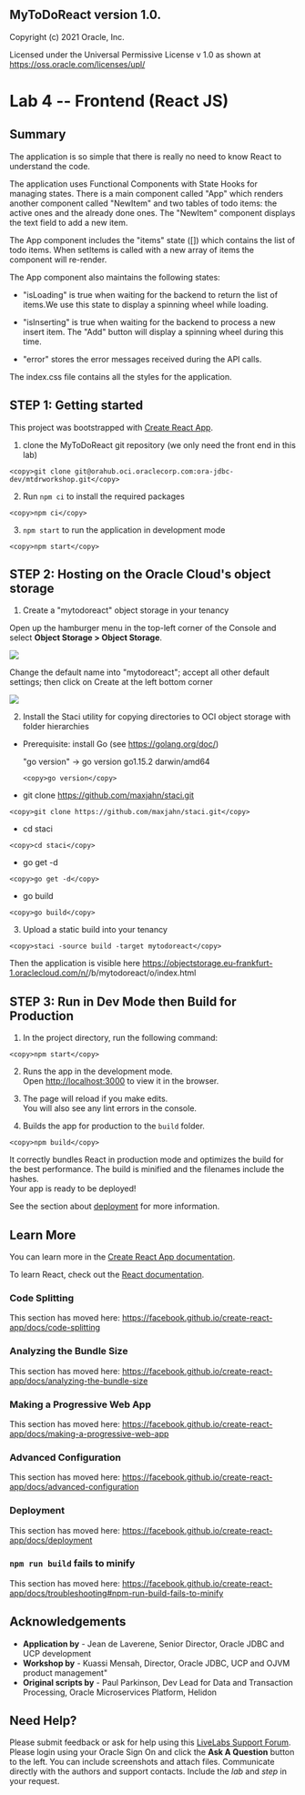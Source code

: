 ## MyToDoReact version 1.0.

Copyright (c) 2021 Oracle, Inc.

Licensed under the Universal Permissive License v 1.0 as shown at https://oss.oracle.com/licenses/upl/

# Lab 4 -- Frontend (React JS)

## **Summary**
The application is so simple that there is really no need to know React to understand the code.

The application uses Functional Components with State Hooks for managing states. There is a main component called "App" which renders another component called "NewItem" and two tables of todo items: the active ones and the already done ones. The "NewItem" component displays the text field to add a new item.

The App component includes the "items" state ([]) which contains the list of todo items. When setItems is called with a new array of items the component will re-render.

The App component also maintains the following states:

- "isLoading" is true when waiting for the backend to return the list of items.We use this state to display a spinning wheel while loading.

- "isInserting" is true when waiting for the backend to process a new insert item. The "Add" button will display a spinning wheel during this time.

- "error" stores the error messages received during the API calls.

The index.css file contains all the styles for the application.


## **STEP 1**: Getting started

This project was bootstrapped with [Create React App](https://github.com/facebook/create-react-app).

1. clone the MyToDoReact git repository (we only need the front end in this lab)
```
<copy>git clone git@orahub.oci.oraclecorp.com:ora-jdbc-dev/mtdrworkshop.git</copy>
```
2. Run `npm ci` to install the required packages
```
<copy>npm ci</copy>
```
3. `npm start` to run the application in development mode
```
<copy>npm start</copy>
```

## **STEP 2**: Hosting on the Oracle Cloud's object storage

1. Create a "mytodoreact" object storage in your tenancy

Open up the hamburger menu in the top-left corner of the Console and select
**Object Storage > Object Storage**.

![](images/frontendimg1.png " ")

Change the default name into "mytodoreact"; accept all other default settings; then click on Create at the left bottom corner

![](images/frontendimg2.png " ")

2. Install the Staci utility for copying directories to OCI object storage with folder hierarchies

  - Prerequisite: install Go (see https://golang.org/doc/)

    "go version" -> go version go1.15.2 darwin/amd64

    ```
    <copy>go version</copy>
    ```

  - git clone https://github.com/maxjahn/staci.git

  ```
  <copy>git clone https://github.com/maxjahn/staci.git</copy>
  ```

  - cd staci

  ```
  <copy>cd staci</copy>
  ```

  - go get -d

  ```
  <copy>go get -d</copy>
  ```

  - go build

  ```
  <copy>go build</copy>
  ```

3. Upload a static build into your tenancy

```
<copy>staci -source build -target mytodoreact</copy>
```

Then the application is visible here
https://objectstorage.eu-frankfurt-1.oraclecloud.com/n/<tenancy>/b/mytodoreact/o/index.html

## **STEP 3**: Run in Dev Mode then Build for Production

1. In the project directory, run the following command:

```
<copy>npm start</copy>
```

2. Runs the app in the development mode.<br />
Open [http://localhost:3000](http://localhost:3000) to view it in the browser.

3. The page will reload if you make edits.<br />
   You will also see any lint errors in the console.

4. Builds the app for production to the `build` folder.<br />
```
<copy>npm build</copy>
```

It correctly bundles React in production mode and optimizes the build for the best performance.
The build is minified and the filenames include the hashes.<br />
Your app is ready to be deployed!

See the section about [deployment](https://facebook.github.io/create-react-app/docs/deployment) for more information.

## **Learn More**

You can learn more in the [Create React App documentation](https://facebook.github.io/create-react-app/docs/getting-started).

To learn React, check out the [React documentation](https://reactjs.org/).

### Code Splitting

This section has moved here: https://facebook.github.io/create-react-app/docs/code-splitting

### Analyzing the Bundle Size

This section has moved here: https://facebook.github.io/create-react-app/docs/analyzing-the-bundle-size

### Making a Progressive Web App

This section has moved here: https://facebook.github.io/create-react-app/docs/making-a-progressive-web-app

### Advanced Configuration

This section has moved here: https://facebook.github.io/create-react-app/docs/advanced-configuration

### Deployment

This section has moved here: https://facebook.github.io/create-react-app/docs/deployment

### `npm run build` fails to minify

This section has moved here: https://facebook.github.io/create-react-app/docs/troubleshooting#npm-run-build-fails-to-minify

## Acknowledgements
* **Application by** - Jean de Laverene, Senior Director, Oracle JDBC and UCP development
* **Workshop by** - Kuassi Mensah, Director, Oracle JDBC, UCP and OJVM product management"
* **Original scripts by** - Paul Parkinson, Dev Lead for Data and Transaction Processing, Oracle Microservices Platform, Helidon

## Need Help?
Please submit feedback or ask for help using this [LiveLabs Support Forum](https://community.oracle.com/tech/developers/categories/building-microservices-with-oracle-converged-database). Please login using your Oracle Sign On and click the **Ask A Question** button to the left.  You can include screenshots and attach files.  Communicate directly with the authors and support contacts.  Include the *lab* and *step* in your request.

